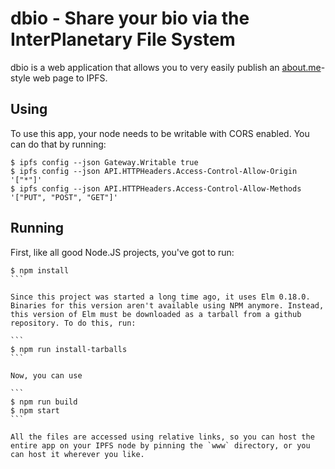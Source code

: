 # dbio - Share your bio via the InterPlanetary File System

dbio is a web application that allows you to very easily publish an [about.me](https://about.me)-style web page to IPFS.

## Using
To use this app, your node needs to be writable with CORS enabled. You can do
that by running:

```
$ ipfs config --json Gateway.Writable true
$ ipfs config --json API.HTTPHeaders.Access-Control-Allow-Origin '["*"]'
$ ipfs config --json API.HTTPHeaders.Access-Control-Allow-Methods '["PUT", "POST", "GET"]'
```

## Running

First, like all good Node.JS projects, you've got to run:

````
$ npm install
```

Since this project was started a long time ago, it uses Elm 0.18.0. Binaries for this version aren't available using NPM anymore. Instead, this version of Elm must be downloaded as a tarball from a github repository. To do this, run:

```
$ npm run install-tarballs
```

Now, you can use

```
$ npm run build
$ npm start
```

All the files are accessed using relative links, so you can host the entire app on your IPFS node by pinning the `www` directory, or you can host it wherever you like.

